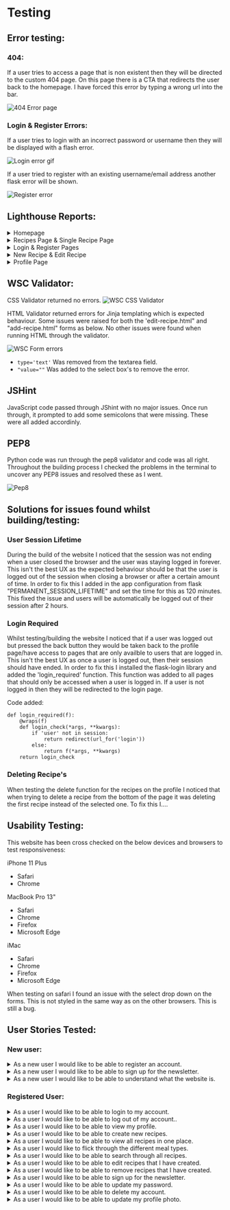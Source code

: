 # Testing

## Error testing:

### 404: 

If a user tries to access a page that is non existent then they will be directed to the custom 404 page. On this page there is a CTA that redirects the user back to the homepage. I have forced this error by typing a wrong url into the bar. 

![404 Error page](/docs/testing/errors/404-error-page.gif)

### Login & Register Errors: 

If a user tries to login with an incorrect password or username then they will be displayed with a flash error.

![Login error gif](/docs/testing/errors/login-error.gif) 

If a user tried to register with an existing username/email address another flask error will be shown.

![Register error](/docs/testing/errors/register-error.gif) 

## Lighthouse Reports:

<details><summary>Homepage</summary>

![Homepage lighthouse report](/docs/testing/lighthouse-reports/homepage-lighthouse-report.png)

</details>

<details><summary>Recipes Page & Single Recipe Page</summary>

![Recipes page lighthouse report](/docs/testing/lighthouse-reports/recipes-lighthouse-report.png)
![Recipe page lighthouse report](/docs/testing/lighthouse-reports/recipe-page-lighthouse-report.png)


</details>

<details><summary>Login & Register Pages</summary>

![Login lighthouse report](/docs/testing/lighthouse-reports/login-lighthouse-report.png)
![Register lighthouse report](/docs/testing/lighthouse-reports/register-lighthouse-report.png)


</details>


<details><summary>New Recipe & Edit Recipe</summary>

![New Recipe lighthouse report](/docs/testing/lighthouse-reports/add-recipe-lighthouse-report.png)
![Edit Recipe lighthouse report](/docs/testing/lighthouse-reports/edit-recipe-lighthouse-report.png)

</details>

<details><summary>Profile Page</summary>

![Profile lighthouse report](/docs/testing/lighthouse-reports/profile-lighthouse-report.png)

</details>


## WSC Validator:

CSS Validator returned no errors.
![WSC CSS Validator](/docs/testing/eating-vegan-wsc-css-validator.jpg)

HTML Validator returned errors for Jinja templating which is expected behaviour. Some issues were raised for both the 'edit-recipe.html" and "add-recipe.html" forms as below. No other issues were found when running HTML through the validator.

![WSC Form errors](/docs/testing/eating-vegan-wsc-html-validator-issues.jpg)

- ```type='text'``` Was removed from the textarea field. 
- ```"value=""``` Was added to the select box's to remove the error.

## JSHint

JavaScript code passed through JShint with no major issues. Once run through, it prompted to add some semicolons that were missing. These were all added accordinly.

## PEP8 

Python code was run through the pep8 validator and code was all right. 
Throughout the building process I checked the problems in the terminal to uncover any PEP8 issues and resolved these as I went. 

![Pep8](/docs/testing/pep8-python-code-check.png)

## Solutions for issues found whilst building/testing:

### User Session Lifetime

During the build of the website I noticed that the session was not ending when a user closed the browser and the user was staying logged in forever. This isn't the best UX as the expected behaviour should be that the user is logged out of the session when closing a browser or after a certain amount of time. In order to fix this I added in the app configuration from flask "PERMANENT_SESSION_LIFETIME" and set the time for this as 120 minutes. This fixed the issue and users will be automatically be logged out of their session after 2 hours. 

### Login Required

Whilst testing/building the website I noticed that if a user was logged out but pressed the back button they would be taken back to the profile page/have access to pages that are only availble to users that are logged in. This isn't the best UX as once a user is logged out, then their session should have ended. In order to fix this I installed the flask-login library and added the 'login_required' function. This function was added to all pages that should only be accessed when a user is logged in. If a user is not logged in then they will be redirected to the login page. 

Code added:
```
def login_required(f):
    @wraps(f)
    def login_check(*args, **kwargs):
        if 'user' not in session:
            return redirect(url_for('login'))
        else:
            return f(*args, **kwargs)
    return login_check
```

### Deleting Recipe's

When testing the delete function for the recipes on the profile I noticed that when trying to delete a recipe from the bottom of the page it was deleting the first recipe instead of the selected one. To fix this I....


## Usability Testing:

This website has been cross checked on the below devices and browsers to test responsiveness:

iPhone 11 Plus
- Safari
- Chrome

MacBook Pro 13"
 - Safari
 - Chrome
 - Firefox
 - Microsoft Edge

iMac
 - Safari
 - Chrome
 - Firefox
 - Microsoft Edge

When testing on safari I found an issue with the select drop down on the forms. This is not styled in the same way as on the other browsers. This is still a bug. 

## User Stories Tested:

### New user:

<details><summary>As a new user I would like to be able to register an account.</summary>

![Register Account](/docs/testing/user-story-gifs/register-account.gif)

</details>

<details><summary>As a new user I would like to be able to sign up for the newsletter.</summary>

Add GIF

</details>

<details><summary>As a new user I would like to be able to understand what the website is.</summary>

Add GIF

</details>


### Registered User:

<details><summary>As a user I would like to be able to login to my account.</summary>

![Login gif](/docs/testing/user-story-gifs/login-testing.gif)

</details>


<details><summary>As a user I would like to be able to log out of my account..</summary>

![Logout](/docs/testing/user-story-gifs/logout.gif) 

</details>

<details><summary>As a user I would like to be able to view my profile.</summary>

![View Profile](/docs/testing/user-story-gifs/profile.gif) 

</details>

<details><summary>As a user I would like to be able to create new recipes.</summary>

ADD GIF

</details>

<details><summary>As a user I would like to be able to view all recipes in one place.</summary>

![View recipes](/docs/testing/user-story-gifs/view-all-recipes.gif)

</details>

<details><summary>As a user I would like to flick through the different meal types.</summary>

ADD GIF

</details>

<details><summary>As a user I would like to be able to search through all recipes.</summary>

![Search Recipe](/docs/testing/user-story-gifs/search.gif)

</details>

<details><summary>As a user I would like to be able to edit recipes that I have created.</summary>

![Edit Recipe](/docs/testing/user-story-gifs/edit-recipe.gif)

#### Changes reflected on recipes page and single recipe page.

![Edit recipe recipe page](/docs/testing/user-story-gifs/edit-recipe-more.gif)

</details>

<details><summary>As a user I would like to be able to remove recipes that I have created.</summary>

ADD GIF WHEN ISSUE FIXED 

</details>

<details><summary>As a user I would like to be able to sign up for the newsletter.</summary>

ADD GIF

</details>

<details><summary>As a user I would like to be able to update my password.</summary>

![Change password tested](/docs/testing/user-story-gifs/password-updated.gif)

#### Logging in with new password: 

![New password tested](/docs/testing/user-story-gifs/updated-password-login.gif)

</details>

<details><summary>As a user I would like to be able to delete my account.</summary>

![Delete user](/docs/testing/user-story-gifs/delete-user.gif)

</details>

<details><summary>As a user I would like to be able to update my profile photo.</summary>

ADD GIF

</details>

